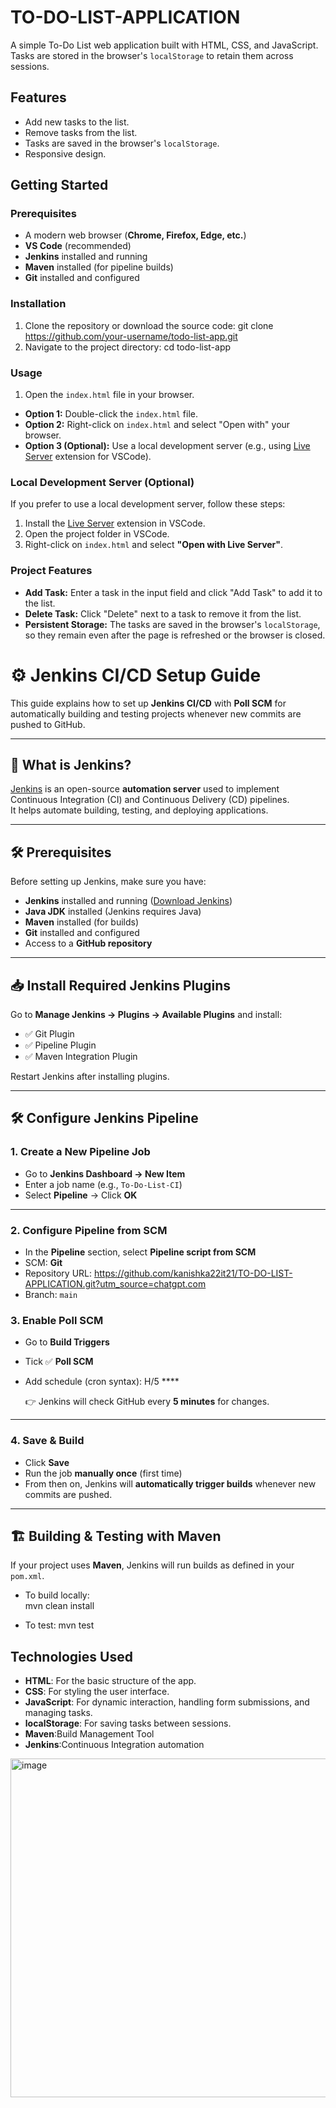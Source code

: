 # TO-DO-LIST-APPLICATION

A simple To-Do List web application built with HTML, CSS, and JavaScript. Tasks are stored in the browser's `localStorage` to retain them across sessions.

## Features
- Add new tasks to the list.
- Remove tasks from the list.
- Tasks are saved in the browser's `localStorage`.
- Responsive design.

## Getting Started

### Prerequisites
- A modern web browser (**Chrome, Firefox, Edge, etc.**)  
- **VS Code** (recommended)  
- **Jenkins** installed and running  
- **Maven** installed (for pipeline builds)  
- **Git** installed and configured  


### Installation
1. Clone the repository or download the source code:
       git clone https://github.com/your-username/todo-list-app.git
2. Navigate to the project directory:
       cd todo-list-app


### Usage
1. Open the `index.html` file in your browser.
- **Option 1:** Double-click the `index.html` file.
- **Option 2:** Right-click on `index.html` and select "Open with" your browser.
- **Option 3 (Optional):** Use a local development server (e.g., using [Live Server](https://marketplace.visualstudio.com/items?itemName=ritwickdey.LiveServer) extension for VSCode).

### Local Development Server (Optional)
If you prefer to use a local development server, follow these steps:
1. Install the [Live Server](https://marketplace.visualstudio.com/items?itemName=ritwickdey.LiveServer) extension in VSCode.
2. Open the project folder in VSCode.
3. Right-click on `index.html` and select **"Open with Live Server"**.

### Project Features

- **Add Task:** Enter a task in the input field and click "Add Task" to add it to the list.
- **Delete Task:** Click "Delete" next to a task to remove it from the list.
- **Persistent Storage:** The tasks are saved in the browser's `localStorage`, so they remain even after the page is refreshed or the browser is closed.

# ⚙️ Jenkins CI/CD Setup Guide

This guide explains how to set up **Jenkins CI/CD** with **Poll SCM** for automatically building and testing projects whenever new commits are pushed to GitHub.

---

## 📌 What is Jenkins?

[Jenkins](https://www.jenkins.io/) is an open-source **automation server** used to implement Continuous Integration (CI) and Continuous Delivery (CD) pipelines.  
It helps automate building, testing, and deploying applications.

---

## 🛠️ Prerequisites

Before setting up Jenkins, make sure you have:

- **Jenkins** installed and running ([Download Jenkins](https://www.jenkins.io/download/))  
- **Java JDK** installed (Jenkins requires Java)  
- **Maven** installed (for builds)  
- **Git** installed and configured  
- Access to a **GitHub repository**  

---

## 📥 Install Required Jenkins Plugins

Go to **Manage Jenkins → Plugins → Available Plugins** and install:

- ✅ Git Plugin  
- ✅ Pipeline Plugin  
- ✅ Maven Integration Plugin  

Restart Jenkins after installing plugins.

---

## 🛠️ Configure Jenkins Pipeline

### 1. Create a New Pipeline Job
- Go to **Jenkins Dashboard → New Item**  
- Enter a job name (e.g., `To-Do-List-CI`)  
- Select **Pipeline** → Click **OK**

---

### 2. Configure Pipeline from SCM
- In the **Pipeline** section, select **Pipeline script from SCM**  
- SCM: **Git**  
- Repository URL: https://github.com/kanishka22it21/TO-DO-LIST-APPLICATION.git?utm_source=chatgpt.com
- Branch: `main` 

### 3. Enable Poll SCM
- Go to **Build Triggers**  
- Tick ✅ **Poll SCM**  
- Add schedule (cron syntax): H/5 ****

  👉 Jenkins will check GitHub every **5 minutes** for changes.

---

### 4. Save & Build
- Click **Save**  
- Run the job **manually once** (first time)  
- From then on, Jenkins will **automatically trigger builds** whenever new commits are pushed.  

---

## 🏗️ Building & Testing with Maven

If your project uses **Maven**, Jenkins will run builds as defined in your `pom.xml`.  

- To build locally:  
mvn clean install

- To test:
mvn test



## Technologies Used
- **HTML**: For the basic structure of the app.
- **CSS**: For styling the user interface.
- **JavaScript**: For dynamic interaction, handling form submissions, and managing tasks.
- **localStorage**: For saving tasks between sessions.
- **Maven**:Build Management Tool
- **Jenkins**:Continuous Integration automation
<img width="1339" height="542" alt="image" src="https://github.com/user-attachments/assets/67c971e5-cc39-4e0a-a2b5-d88d14ec16ea" />




      
